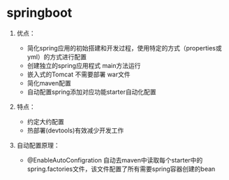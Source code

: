 # **springboot**



1. 优点：

   - 简化spring应用的初始搭建和开发过程，使用特定的方式（properties或yml）的方式进行配置
   - 创建独立的spring应用程式 main方法运行
   - 嵌入式的Tomcat 不需要部署 war文件
   - 简化maven配置
   - 自动配置spring添加对应功能starter自动化配置

2. 特点：

   - 约定大约配置
   - 热部署(devtools)有效减少开发工作

3. 自动配置原理：

   - @EnableAutoConfigration 自动去maven中读取每个starter中的spring.factories文件，该文件配置了所有需要spring容器创建的bean

     
